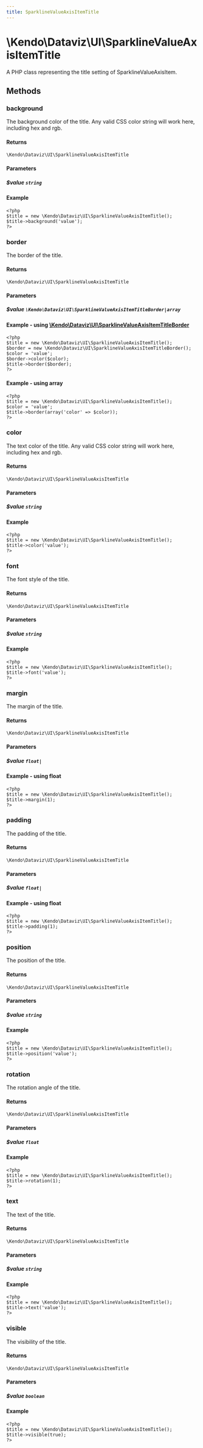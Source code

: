 ```yaml
---
title: SparklineValueAxisItemTitle
---
```


# \Kendo\Dataviz\UI\SparklineValueAxisItemTitle

A PHP class representing the title setting of SparklineValueAxisItem.


## Methods

### background
The background color of the title. Any valid CSS color string will work here, including
hex and rgb.

#### Returns
`\Kendo\Dataviz\UI\SparklineValueAxisItemTitle`

#### Parameters

##### $value `string`



#### Example 
    <?php
    $title = new \Kendo\Dataviz\UI\SparklineValueAxisItemTitle();
    $title->background('value');
    ?>

### border

The border of the title.

#### Returns
`\Kendo\Dataviz\UI\SparklineValueAxisItemTitle`

#### Parameters

##### $value `\Kendo\Dataviz\UI\SparklineValueAxisItemTitleBorder|array`


#### Example - using [\Kendo\Dataviz\UI\SparklineValueAxisItemTitleBorder](/api/wrappers/php/Kendo/Dataviz/UI/SparklineValueAxisItemTitleBorder)
    <?php
    $title = new \Kendo\Dataviz\UI\SparklineValueAxisItemTitle();
    $border = new \Kendo\Dataviz\UI\SparklineValueAxisItemTitleBorder();
    $color = 'value';
    $border->color($color);
    $title->border($border);
    ?>

#### Example - using array

    <?php
    $title = new \Kendo\Dataviz\UI\SparklineValueAxisItemTitle();
    $color = 'value';
    $title->border(array('color' => $color));
    ?>

### color
The text color of the title. Any valid CSS color string will work here, including hex and rgb.

#### Returns
`\Kendo\Dataviz\UI\SparklineValueAxisItemTitle`

#### Parameters

##### $value `string`



#### Example 
    <?php
    $title = new \Kendo\Dataviz\UI\SparklineValueAxisItemTitle();
    $title->color('value');
    ?>

### font
The font style of the title.

#### Returns
`\Kendo\Dataviz\UI\SparklineValueAxisItemTitle`

#### Parameters

##### $value `string`



#### Example 
    <?php
    $title = new \Kendo\Dataviz\UI\SparklineValueAxisItemTitle();
    $title->font('value');
    ?>

### margin
The margin of the title.

#### Returns
`\Kendo\Dataviz\UI\SparklineValueAxisItemTitle`

#### Parameters

##### $value `float|`



#### Example  - using float
    <?php
    $title = new \Kendo\Dataviz\UI\SparklineValueAxisItemTitle();
    $title->margin(1);
    ?>

### padding
The padding of the title.

#### Returns
`\Kendo\Dataviz\UI\SparklineValueAxisItemTitle`

#### Parameters

##### $value `float|`



#### Example  - using float
    <?php
    $title = new \Kendo\Dataviz\UI\SparklineValueAxisItemTitle();
    $title->padding(1);
    ?>

### position
The position of the title.

#### Returns
`\Kendo\Dataviz\UI\SparklineValueAxisItemTitle`

#### Parameters

##### $value `string`



#### Example 
    <?php
    $title = new \Kendo\Dataviz\UI\SparklineValueAxisItemTitle();
    $title->position('value');
    ?>

### rotation
The rotation angle of the title.

#### Returns
`\Kendo\Dataviz\UI\SparklineValueAxisItemTitle`

#### Parameters

##### $value `float`



#### Example 
    <?php
    $title = new \Kendo\Dataviz\UI\SparklineValueAxisItemTitle();
    $title->rotation(1);
    ?>

### text
The text of the title.

#### Returns
`\Kendo\Dataviz\UI\SparklineValueAxisItemTitle`

#### Parameters

##### $value `string`



#### Example 
    <?php
    $title = new \Kendo\Dataviz\UI\SparklineValueAxisItemTitle();
    $title->text('value');
    ?>

### visible
The visibility of the title.

#### Returns
`\Kendo\Dataviz\UI\SparklineValueAxisItemTitle`

#### Parameters

##### $value `boolean`



#### Example 
    <?php
    $title = new \Kendo\Dataviz\UI\SparklineValueAxisItemTitle();
    $title->visible(true);
    ?>

